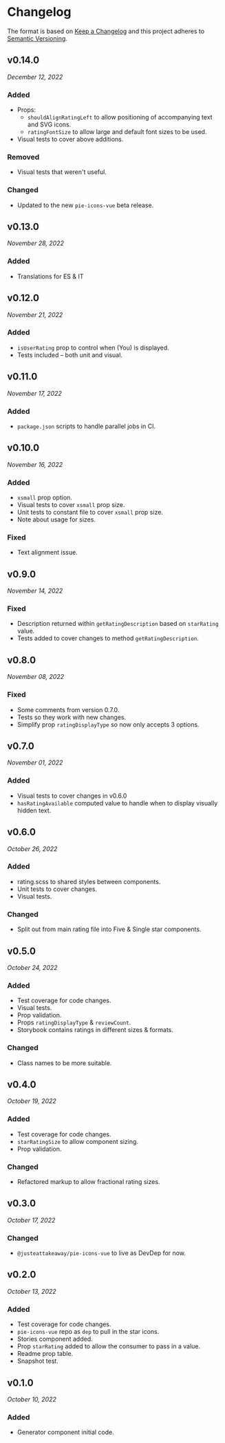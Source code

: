 # Changelog

The format is based on [Keep a Changelog](http://keepachangelog.com/en/1.0.0/)
and this project adheres to [Semantic Versioning](http://semver.org/spec/v2.0.0.html).


v0.14.0
------------------------------
*December 12, 2022*

### Added
- Props:
  - `shouldAlignRatingLeft` to allow positioning of accompanying text and SVG icons.
  - `ratingFontSize` to allow large and default font sizes to be used.
- Visual tests to cover above additions.

### Removed
- Visual tests that weren't useful.


### Changed
- Updated to the new `pie-icons-vue` beta release.

v0.13.0
------------------------------
*November 28, 2022*

### Added
- Translations for ES & IT


v0.12.0
------------------------------
*November 21, 2022*

### Added
- `isUserRating` prop to control when (You) is displayed.
- Tests included – both unit and visual.


v0.11.0
------------------------------
*November 17, 2022*

### Added
- `package.json` scripts to handle parallel jobs in CI.


v0.10.0
------------------------------
*November 16, 2022*

### Added
- `xsmall` prop option.
- Visual tests to cover `xsmall` prop size.
- Unit tests to constant file to cover `xsmall` prop size.
- Note about usage for sizes.

### Fixed
- Text alignment issue.


v0.9.0
------------------------------
*November 14, 2022*

### Fixed
- Description returned within `getRatingDescription` based on `starRating` value.
- Tests added to cover changes to method `getRatingDescription`.


v0.8.0
------------------------------
*November 08, 2022*

### Fixed
- Some comments from version 0.7.0.
- Tests so they work with new changes.
- Simplify prop `ratingDisplayType` so now only accepts 3 options.


v0.7.0
------------------------------
*November 01, 2022*

### Added
- Visual tests to cover changes in v0.6.0
- `hasRatingAvailable` computed value to handle when to display visually hidden text.


v0.6.0
------------------------------
*October 26, 2022*

### Added
- rating.scss to shared styles between components.
- Unit tests to cover changes.
- Visual tests.

### Changed
- Split out from main rating file into Five & Single star components.


v0.5.0
------------------------------
*October 24, 2022*

### Added
- Test coverage for code changes.
- Visual tests.
- Prop validation.
- Props `ratingDisplayType` & `reviewCount`.
- Storybook contains ratings in different sizes & formats.

### Changed
- Class names to be more suitable.


v0.4.0
------------------------------
*October 19, 2022*

### Added
- Test coverage for code changes.
- `starRatingSize` to allow component sizing.
- Prop validation.

### Changed
- Refactored markup to allow fractional rating sizes.


v0.3.0
------------------------------
*October 17, 2022*

### Changed
- `@justeattakeaway/pie-icons-vue` to live as DevDep for now.


v0.2.0
------------------------------
*October 13, 2022*

### Added
- Test coverage for code changes.
- `pie-icons-vue` repo as `dep` to pull in the star icons.
- Stories component added.
- Prop `starRating` added to allow the consumer to pass in a value.
- Readme prop table.
- Snapshot test.


v0.1.0
------------------------------
*October 10, 2022*

### Added
- Generator component initial code.
